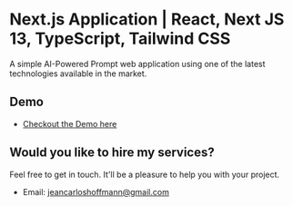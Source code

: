 # Next.js Application | React, Next JS 13, TypeScript, Tailwind CSS

A simple AI-Powered Prompt web application using one of the latest technologies available in the market.

## Demo

- [Checkout the Demo here](https://project-promptopia-flax.vercel.app/)

## Would you like to hire my services?

Feel free to get in touch. It'll be a pleasure to help you with your project.

- Email: [jeancarloshoffmann@gmail.com](mailto:jeancarloshoffmann@gmail.com)